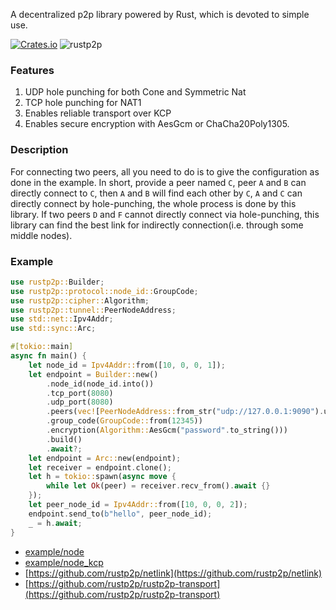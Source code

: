A decentralized p2p library powered by Rust, which is devoted to simple use. 

[![Crates.io](https://img.shields.io/crates/v/rustp2p.svg)](https://crates.io/crates/rustp2p)
![rustp2p](https://docs.rs/rustp2p/badge.svg)

### Features
1. UDP hole punching for both Cone and Symmetric Nat
2. TCP hole punching for NAT1 
3. Enables reliable transport over KCP
4. Enables secure encryption with AesGcm or ChaCha20Poly1305.


### Description
For connecting two peers, all you need to do is to give the configuration as done in the example. In short, provide a peer named `C`, peer `A` and `B` can directly connect to `C`, then `A` and `B` will find each other by `C`, `A` and `C` can directly connect by hole-punching, the whole process is done by this library. If two peers `D` and `F` cannot directly connect via hole-punching, this library can find the best link for indirectly connection(i.e. through some middle nodes).  

### Example

````rust
use rustp2p::Builder;
use rustp2p::protocol::node_id::GroupCode;
use rustp2p::cipher::Algorithm;
use rustp2p::tunnel::PeerNodeAddress;
use std::net::Ipv4Addr;
use std::sync::Arc;

#[tokio::main]
async fn main() {
    let node_id = Ipv4Addr::from([10, 0, 0, 1]);
    let endpoint = Builder::new()
        .node_id(node_id.into())
        .tcp_port(8080)
        .udp_port(8080)
        .peers(vec![PeerNodeAddress::from_str("udp://127.0.0.1:9090").unwrap()])
        .group_code(GroupCode::from(12345))
        .encryption(Algorithm::AesGcm("password".to_string()))
        .build()
        .await?;
    let endpoint = Arc::new(endpoint);
    let receiver = endpoint.clone();
    let h = tokio::spawn(async move {
        while let Ok(peer) = receiver.recv_from().await {}
    });
    let peer_node_id = Ipv4Addr::from([10, 0, 0, 2]);
    endpoint.send_to(b"hello", peer_node_id);
    _ = h.await;
}
````

- [example/node](https://github.com/rustp2p/rustp2p/blob/master/examples/node.rs)
- [example/node_kcp](https://github.com/rustp2p/rustp2p/blob/master/examples/node_kcp_stream.rs)
- [https://github.com/rustp2p/netlink](https://github.com/rustp2p/netlink)
- [https://github.com/rustp2p/rustp2p-transport](https://github.com/rustp2p/rustp2p-transport)


